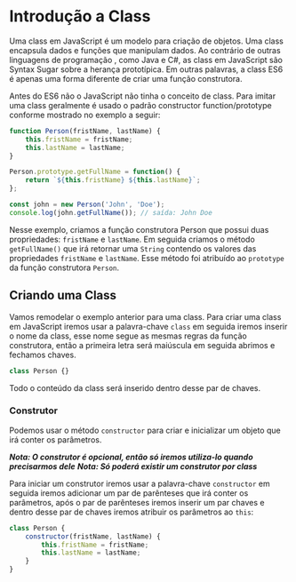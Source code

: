 # Introdução a Class

Uma class em JavaScript é um modelo para criação de objetos. Uma class encapsula dados e funções que manipulam dados. Ao contrário de outras linguagens de programação , como Java e C#, as class em JavaScript são Syntax Sugar sobre a herança prototípica. Em outras palavras, a class ES6 é apenas uma forma diferente de criar uma função construtora.

Antes do ES6 não o JavaScript não tinha o conceito de class. Para imitar uma class geralmente é usado o padrão constructor function/prototype conforme mostrado no exemplo a seguir:

```js
function Person(fristName, lastName) {
    this.fristName = fristName;
    this.lastName = lastName;
}

Person.prototype.getFullName = function() {
    return `${this.fristName} ${this.lastName}`;
};

const john = new Person('John', 'Doe');
console.log(john.getFullName()); // saída: John Doe
```

Nesse exemplo, criamos a função construtora Person que possui duas propriedades: `fristName` e `lastName`. Em seguida criamos o método `getFullName()` que irá retornar uma `String` contendo os valores das propriedades `fristName` e `lastName`. Esse método foi atribuído ao `prototype` da função construtora `Person`.

## Criando uma Class

Vamos remodelar o exemplo anterior para uma class. Para criar uma class em JavaScript iremos usar a palavra-chave `class` em seguida iremos inserir o nome da class, esse nome segue as mesmas regras da função construtora, então a primeira letra será maiúscula em seguida abrimos e fechamos chaves.

```js
class Person {}
```

Todo o conteúdo da class será inserido dentro desse par de chaves.

### Construtor

Podemos usar o método `constructor` para criar e inicializar um objeto que irá conter os parâmetros.

***Nota: O construtor é opcional, então só iremos utiliza-lo quando precisarmos dele***
***Nota: Só poderá existir um construtor por class***

Para iniciar um construtor iremos usar a palavra-chave `constructor` em seguida iremos adicionar um par de parênteses que irá conter os parâmetros, após o par de parênteses iremos inserir um par chaves e dentro desse par de chaves iremos atribuir os parâmetros ao `this`:

```js
class Person {
    constructor(fristName, lastName) {
        this.fristName = fristName;
        this.lastName = lastName;
    }
}
```
